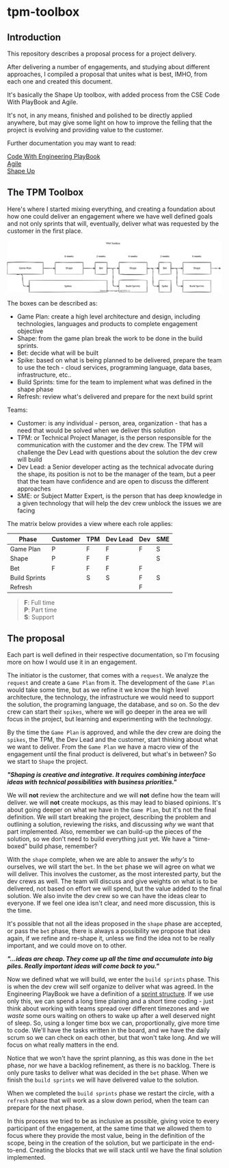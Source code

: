 # tpm-toolbox

## Introduction

This repository describes a proposal process for a project delivery.

After delivering a number of engagements, and studying about different approaches,
I compiled a proposal that unites what is best, IMHO, from each one and created
this document.

It's basically the Shape Up toolbox, with added process from the CSE Code With PlayBook
and Agile.

It's not, in any means, finished and polished to be directly applied anywhere, but
may give some light on how to improve the felling that the project is evolving and
providing value to the customer.

Further documentation you may want to read:

[Code With Engineering PlayBook](https://microsoft.github.io/code-with-engineering-playbook/)  
[Agile](https://agilemanifesto.org/)  
[Shape Up](https://basecamp.com/shapeup)  

## The TPM Toolbox

Here's where I started mixing everything, and creating a foundation about how one
could deliver an engagement where we have well defined goals and not only sprints
that will, eventually, deliver what was requested by the customer in the first place.

![TPM Toolbox diagram](./assets/tpm-toolbox.svg)

The boxes can be described as:

- Game Plan: create a high level architecture and design, including technologies,
  languages and products to complete engagement objective
- Shape: from the game plan break the work to be done in the build sprints.
- Bet: decide what will be built
- Spike: based on what is being planned to be delivered, prepare the team to use
  the tech - cloud services, programming language, data bases, infrastructure, etc..
- Build Sprints: time for the team to implement what was defined in the shape phase
- Refresh: review what's delivered and prepare for the next build sprint

Teams:

- Customer: is any individual - person, area, organization - that has a need that
  would be solved when we deliver this solution
- TPM: or Technical Project Manager, is the person responsible for the communication
  with the customer and the dev crew. The TPM will challenge the Dev Lead with questions
  about the solution the dev crew will build
- Dev Lead: a Senior developer acting as the technical advocate during the shape,
  its position is not to be the manager of the team, but a peer that the team have
  confidence and are open to discuss the different approaches
- SME: or Subject Matter Expert, is the person that has deep knowledge in a given
  technology that will help the dev crew unblock the issues we are facing

The matrix below provides a view where each role applies:

| Phase | Customer | TPM | Dev Lead | Dev | SME |
| --- | --- | --- | --- | --- | --- |
| Game Plan | P | F | F | F | S |
| Shape | P | F | F | | S |
| Bet | F | F | F | F | |
| Build Sprints | | S | S | F | S |
| Refresh | | | | F | |

> **F**: Full time  
> **P**: Part time  
> **S**: Support  

## The proposal

Each part is well defined in their respective documentation, so I'm focusing more
on how I would use it in an engagement.

The initiator is the customer, that comes with a `request`. We analyze the `request`
and create a `Game Plan` from it. The development of the `Game Plan` would take
some time, but as we refine it we know the high level architecture, the technology,
the infrastructure we would need to support the solution, the programing language,
the database, and so on. So the dev crew can start their `spikes`, where we will
go deeper in the area we will focus in the project, but learning and experimenting
with the technology.

By the time the `Game Plan` is approved, and while the dev crew are doing the `spikes`,
the TPM, the Dev Lead and the customer, start thinking about what we want to deliver.
From the `Game Plan` we have a macro view of the engagement until the final product
is delivered, but what's in between? So we start to `Shape` the project.

***"Shaping is creative and integrative. It requires combining interface ideas with
technical possibilities with business priorities."***

We will **not** review the architecture and we will **not** define how the team will
deliver. we will **not** create mockups, as this may lead to biased opinions. It's
about going deeper on what we have in the `Game Plan`, but it's not the final definition.
We will start breaking the project, describing the problem and outlining a solution,
reviewing the risks, and discussing *why* we want that part implemented. Also, remember
we can build-up the pieces of the solution, so we don't need to build everything
just yet. We have a "time-boxed" build phase, remember?

With the `shape` complete, when we are able to answer the *why's* to ourselves,
we will start the `bet`. In the `bet` phase we will agree on what we will deliver.
This involves the customer, as the most interested party, but the dev crews as well.
The team will discuss and give weights on what is to be delivered, not based on
effort we will spend, but the value added to the final solution. We also invite
the dev crew so we can have the ideas clear to everyone. If we feel one idea isn't
clear, and need more discussion, this is the time.

It's possible that not all the ideas proposed in the `shape` phase are accepted,
or pass the `bet` phase, there is always a possibility we propose that idea again,
if we refine and re-shape it, unless we find the idea not to be really important,
and we could move on to other.

***"...ideas are cheap. They come up all the time and accumulate into big piles.
Really important ideas will come back to you."***

Now we defined what we will build, we enter the `build sprints` phase. This is when
the dev crew will self organize to deliver what was agreed. In the Engineering PlayBook
we have a definition of a [sprint structure](https://microsoft.github.io/code-with-engineering-playbook/SPRINT-STRUCTURE/).
If we use only this, we can spend a long time planing and a short time coding -
just think about working with teams spread over different timezones and we *waste*
some ours waiting on others to wake up after a well deserved night of sleep. So,
using a longer time box we can, proportionally, give more time to code. We'll have
the tasks written in the board, and we have the daily scrum so we can check on each
other, but that won't take long. And we will focus on what really matters in the
end.

Notice that we won't have the sprint planning, as this was done in the `bet` phase,
nor we have a backlog refinement, as there is no backlog. There is only pure tasks
to deliver what was decided in the `bet` phase. When we finish the `build sprints`
we will have delivered value to the solution.

When we completed the `build sprints` phase we restart the circle, with a `refresh`
phase that will work as a slow down period, when the team can prepare for the next
phase.

In this process we tried to be as inclusive as possible, giving voice to every participant
of the engagement, at the same time that we allowed them to focus where they provide
the most value, being in the definition of the scope, being in the creation of the
solution, but we participate in the end-to-end. Creating the blocks that we will
stack until we have the final solution implemented.

